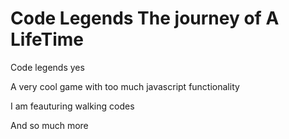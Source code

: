 # Code Legends The journey of A LifeTime
Code legends yes

A very cool game with too much javascript functionality

I am feauturing walking 
codes

And so much more
